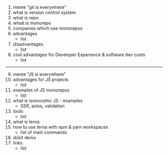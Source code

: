 1. meme "git is everywhere"
2. what is version control system
3. what is repo
4. whait is monorepo
5. companies which use monorepos
6. advantages
   - list
7. disadvantages
   - list
8. cool advantages for Developer Experience & software dev costs 
   - list
---
9. meme "JS is everywhere"
10. advantages for JS projects
    - list
11. examples of JS monorepos
    - list
12. what is isomorphic JS - examples
    - SSR, axios, validation
13. tools
    - list
14. what is lerna
15. how to use lerna with npm & yarn workspaces
    - list of main commands
16. dckit demo
17. links
    - list
